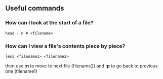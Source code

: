 ## Useful commands

### How can I look at the start of a file?
  ```shell
  head - n # <filename>
  ```
### How can I view a file's contents piece by piece?
  ```shell
  less <filename1> <filename2>
  ```
  then use **:n** to move to next file (filename2) and **:p** to go back to previous one (filename1) 